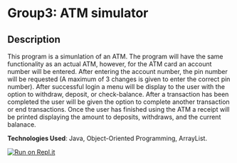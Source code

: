 # Group3: ATM simulator

## **Description**
This program is a simunlation of an ATM. The program will have the same functionality as an actual ATM, however, for the ATM card
an account number will be entered. After entering the account number, the pin number will be requested (A maximum of 3 changes is given to
enter the correct pin number). After successful login a menu will be display to the user with the option to withdraw, deposit, or
check-balance. After a transaction has been completed the user will be given the option to complete another transaction or end
transactions. Once the user has finished using the ATM a receipt will be printed displaying the amount to deposits, withdraws, and
the current balanace.

**Technologies Used**: Java, Object-Oriented Programming, ArrayList.

[![Run on Repl.it](https://repl.it/badge/github/crsmejia93/ATM_Group3)](https://repl.it/github/crsmejia93/ATM_Group3)